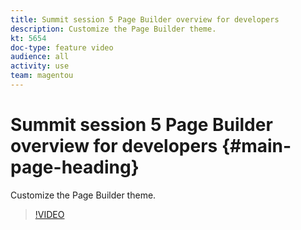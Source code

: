 ```yaml
---
title: Summit session 5 Page Builder overview for developers
description: Customize the Page Builder theme.
kt: 5654
doc-type: feature video
audience: all
activity: use
team: magentou
---
```


# Summit session 5 Page Builder overview for developers {#main-page-heading}

Customize the Page Builder theme.

>[!VIDEO](https://video.tv.adobe.com/v/35713?quality=12&learn=on)
